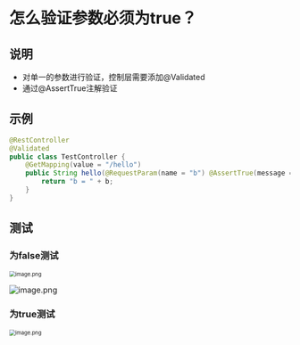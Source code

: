 # 怎么验证参数必须为true？



## 说明

- 对单一的参数进行验证，控制层需要添加@Validated
- 通过@AssertTrue注解验证



## 示例

```java
@RestController
@Validated
public class TestController {
    @GetMapping(value = "/hello")
    public String hello(@RequestParam(name = "b") @AssertTrue(message = "b必须为ture！") Boolean b) {
        return "b = " + b;
    }
}
```



## 测试

### 为false测试

<img src="http://81.71.143.136/figurebed/figurebedcontroller/picture/02390cbd-50cc-4533-8a9d-2e486da02677694" alt="image.png" style="zoom:67%;" />



![image.png](http://81.71.143.136/figurebed/figurebedcontroller/picture/16680890-fe11-4c99-843d-2b8ea24aebc1695)



### 为true测试

<img src="http://81.71.143.136/figurebed/figurebedcontroller/picture/7e410fcf-643b-487a-8d66-217ffa4e19e1696" alt="image.png" style="zoom:67%;" />





